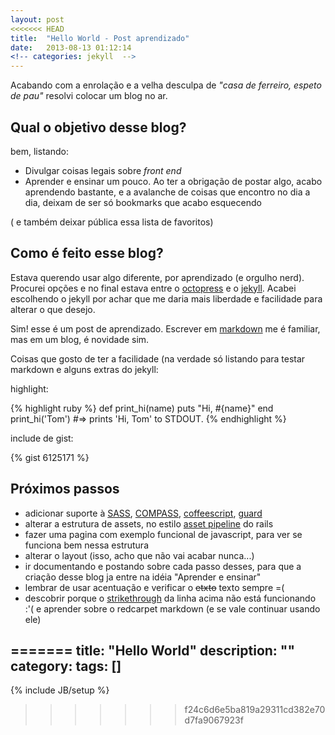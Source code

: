 ```yaml
---
layout: post
<<<<<<< HEAD
title:  "Hello World - Post aprendizado"
date:   2013-08-13 01:12:14
<!-- categories: jekyll  -->
---
```



Acabando com a enrolação e a velha desculpa de _"casa de ferreiro, espeto de pau"_ resolvi colocar um blog no ar.

## Qual o objetivo desse blog?

bem, listando:

- Divulgar coisas legais sobre *front end*
- Aprender e ensinar um pouco. Ao ter a obrigação de postar algo, acabo aprendendo bastante, e a avalanche de coisas que encontro no dia a dia, deixam de ser só bookmarks que acabo esquecendo

( e também deixar pública essa lista de favoritos)

## Como é feito esse blog?

Estava querendo usar algo diferente, por aprendizado (e orgulho nerd). Procurei opções e no final estava entre o [octopress] e o [jekyll]. Acabei escolhendo o jekyll por achar que me daria mais liberdade e facilidade para alterar o que desejo.

Sim! esse é um post de aprendizado. Escrever em [markdown] me é familiar, mas em um blog, é novidade sim.

Coisas que gosto de ter a facilidade (na verdade só listando para testar markdown e alguns extras do jekyll:

highlight:

{% highlight ruby %}
def print_hi(name)
  puts "Hi, #{name}"
end
print_hi('Tom')
#=> prints 'Hi, Tom' to STDOUT.
{% endhighlight %}

include de gist:

{% gist 6125171 %}

## Próximos passos

- adicionar suporte à [SASS], [COMPASS], [coffeescript], [guard]
- alterar a estrutura de assets, no estilo [asset pipeline] do rails
- fazer uma pagina com exemplo funcional de javascript, para ver se funciona bem nessa estrutura
- alterar o layout (isso, acho que não vai acabar nunca...)
- ir documentando e postando sobre cada passo desses, para que a criação desse blog ja entre na idéia "Aprender e ensinar"
- lembrar de usar acentuação e verificar o ~~etxto~~ texto  sempre =(
- descobrir porque o [strikethrough] da linha acima não está funcionando :'( e aprender sobre o redcarpet markdown (e se vale continuar usando ele)

[jekyll]:    http://jekyllrb.com
[octopress]:    http://octopress.org/
[markdown]:    http://pt.wikipedia.org/wiki/Markdown
[SASS]: http://sass-lang.com/
[COMPASS]: http://compass-style.org/
[coffeescript]: hhttp://coffeescript.org/
[guard]: https://github.com/guard/guard
[asset pipeline]: http://guides.rubyonrails.org/asset_pipeline.html
[strikethrough]: https://help.github.com/articles/github-flavored-markdown#strikethrough
[redcarpet markdown]: https://github.com/vmg/redcarpet
=======
title: "Hello World"
description: ""
category: 
tags: []
---
{% include JB/setup %}
>>>>>>> f24c6d6e5ba819a29311cd382e70d7fa9067923f
